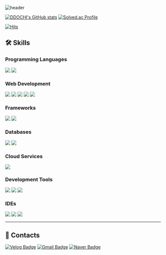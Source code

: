 ![header](https://capsule-render.vercel.app/api?type=waving&color=auto&height=270&section=header&text=HyeongCheol%20Lee&fontSize=50&animation=fadeIn&fontAlignY=38&desc=Beginner%20Developer&descAlignY=51&descAlign=83&fontAlign=70)

[![DDOCHI's GitHub stats](https://github-readme-stats.vercel.app/api?username=ddochiisrich&show_icons=true&theme=dracula&count_private=true)](https://github.com/anuraghazra/github-readme-stats) 
[![Solved.ac Profile](http://mazassumnida.wtf/api/v2/generate_badge?boj=ddochiisrich)](https://solved.ac/ddochiisrich/)

[![Hits](https://hits.seeyoufarm.com/api/count/incr/badge.svg?url=https%3A%2F%2Fgithub.com%2Fddochiisrich&count_bg=%230C1844&title_bg=%23C80036&icon=&icon_color=%23E7E7E7&title=VISIT&edge_flat=false)](https://hits.seeyoufarm.com)
<br>

## 🛠️ Skills

### Programming Languages
<img src="https://img.shields.io/badge/Java-007396?style=flat&logo=Java&logoColor=white"/> <img src="https://img.shields.io/badge/Java Script-F7DF1E?style=flat&logo=javascript&logoColor=white"/>

### Web Development
<img src="https://img.shields.io/badge/HTML5-E34F26?style=flat&logo=html5&logoColor=white"/> <img src="https://img.shields.io/badge/CSS3-1572B6?style=flat&logo=css3&logoColor=white"/>
<img src="https://img.shields.io/badge/jQuery-0769AD?style=flat&logo=jQuery&logoColor=white"/>
<img src="https://img.shields.io/badge/Node.js-5FA04E?style=flat&logo=Node.js&logoColor=white"/>
<img src="https://img.shields.io/badge/React-61DAFB?style=flat&logo=react&logoColor=white"/>

### Frameworks
<img src="https://img.shields.io/badge/Spring-6DB33F?style=flat&logo=spring&logoColor=white"/> <img src="https://img.shields.io/badge/Spring Boot-6DB33F?style=flat&logo=springboot&logoColor=white"/>

### Databases
<img src="https://img.shields.io/badge/MySql-4479A1?style=flat&logo=MySql&logoColor=white"/> <img src="https://img.shields.io/badge/oracle-F80000?style=flat&logo=oracle&logoColor=white"/>

### Cloud Services
<img src="https://img.shields.io/badge/AWS-232F3E?style=flat&logo=amazonwebservices&logoColor=white"/>

### Development Tools
<img src="https://img.shields.io/badge/git-F05032?style=flat&logo=git&logoColor=white"/> <img src="https://img.shields.io/badge/Docker-2496ED?style=flat&logo=docker&logoColor=white"/>
<img src="https://img.shields.io/badge/Linux-FCC624?style=flat&logo=linux&logoColor=white"/>

### IDEs
<img src="https://img.shields.io/badge/Eclipse-2C2255?style=flat&logo=eclipseide&logoColor=white"/> <img src="https://img.shields.io/badge/Intellij-000000?style=flat&logo=intellijidea&logoColor=white"/>
<img src="https://img.shields.io/badge/VSCode-007ACC?style=flat&logo=visualstudiocode&logoColor=white"/>

<hr>

## 📮 Contacts

[![Velog Badge](http://img.shields.io/badge/Velog-20C997?style=flat-square&logo=velog&logoColor=white&link=https://velog.io/@ddochiisrich/)](https://velog.io/@ddochiisrich/)
[![Gmail Badge](https://img.shields.io/badge/Gmail-EA4335?style=flat-square&logo=Gmail&logoColor=white&link=mailto:ddochiisrich@gmail.com)](mailto:ddochiisrich@gmail.com)
[![Naver Badge](https://img.shields.io/badge/Naver-03C75A?style=flat-square&logo=Naver&logoColor=white&link=mailto:azddochi@naver.com)](mailto:azddochi@naver.com)
